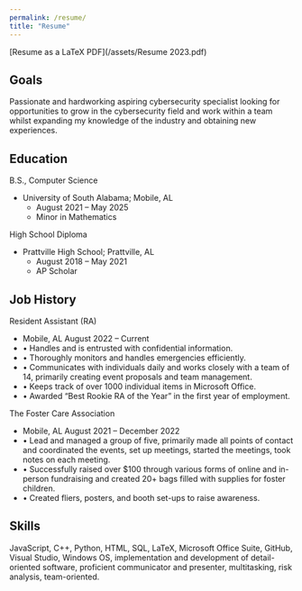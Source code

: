 ```yaml
---
permalink: /resume/
title: "Resume"
---
```



[Resume as a LaTeX PDF](/assets/Resume 2023.pdf)

## Goals
Passionate and hardworking aspiring cybersecurity specialist looking for opportunities to grow in the cybersecurity field and work within a team whilst expanding my knowledge of the industry and obtaining new experiences. 

## Education 
B.S., Computer Science 
- University of South Alabama; Mobile, AL
    - August 2021 – May 2025 
    - Minor in Mathematics

High School Diploma
- Prattville High School; Prattville, AL
    - August 2018 – May 2021
    - AP Scholar 

## Job History 
Resident Assistant (RA)
- Mobile, AL	August 2022 – Current
- •	Handles and is entrusted with confidential information.
- •	Thoroughly monitors and handles emergencies efficiently. 
- •	Communicates with individuals daily and works closely with a team of 14, primarily creating event proposals and team management.
- •	Keeps track of over 1000 individual items in Microsoft Office. 
- •	Awarded “Best Rookie RA of the Year” in the first year of employment.


The Foster Care Association
- Mobile, AL 	August 2021 – December 2022
- •   Lead and managed a group of five, primarily made all points of contact and coordinated the events, set up meetings, started the meetings, took notes on each meeting. 
- •   Successfully raised over $100 through various forms of online and in-person fundraising and created 20+ bags filled with supplies for foster children. 
- •   Created fliers, posters, and booth set-ups to raise awareness.

## Skills
JavaScript, C++, Python, HTML, SQL, LaTeX, Microsoft Office Suite, GitHub, Visual Studio, Windows OS, implementation and development of detail-oriented software, proficient communicator and presenter, multitasking, risk analysis, team-oriented. 